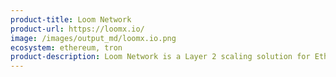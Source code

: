 ```yaml
---
product-title: Loom Network
product-url: https://loomx.io/
image: /images/output_md/loomx.io.png
ecosystem: ethereum, tron
product-description: Loom Network is a Layer 2 scaling solution for Ethereum. It is a network of DPoS sidechains, which enables highly-scalable and user-facing DApps while still being backed by the security of Ethereum.
---
```

